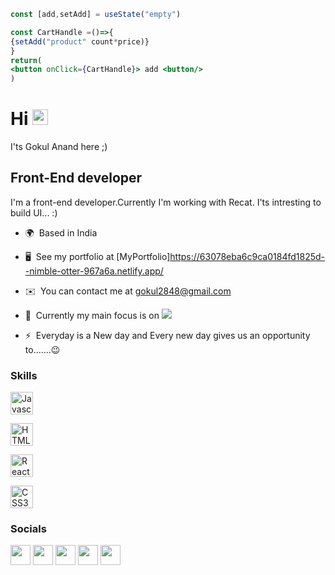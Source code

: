 ```jsx
const [add,setAdd] = useState("empty")

const CartHandle =()=>{
{setAdd("product" count*price)}
}
return(
<button onClick={CartHandle}> add <button/>
)
```
# Hi <img src="https://media.giphy.com/media/hvRJCLFzcasrR4ia7z/giphy.gif" width="25px">

  

I'ts Gokul Anand here ;)

  

## Front-End developer

  

I'm a front-end developer.Currently I'm working with Recat. I'ts intresting to build UI... :)

  

- 🌍  Based in India

- 🖥️  See my portfolio at [MyPortfolio]https://63078eba6c9ca0184fd1825d--nimble-otter-967a6a.netlify.app/

- ✉️  You can contact me at [gokul2848@gmail.com](mailto:gokul2848@gmail.com)

- 🧠  Currently my main focus is on <img src="https://img.shields.io/badge/-React-black?style=flat-square&logo=react"/>

- ⚡  Everyday is a New day and Every new day gives us an opportunity to.......😉

  

### Skills

  

<p align="left">

<a href="https://developer.mozilla.org/en-US/docs/Web/JavaScript" target="_blank" rel="noreferrer"><img src="https://raw.githubusercontent.com/danielcranney/readme-generator/main/public/icons/skills/javascript-colored.svg" width="36" height="36" alt="Javascript" /></a>

<a href="https://developer.mozilla.org/en-US/docs/Glossary/HTML5" target="_blank" rel="noreferrer"><img src="https://raw.githubusercontent.com/danielcranney/readme-generator/main/public/icons/skills/html5-colored.svg" width="36" height="36" alt="HTML5" /></a>

<a href="https://reactjs.org/" target="_blank" rel="noreferrer"><img src="https://raw.githubusercontent.com/danielcranney/readme-generator/main/public/icons/skills/react-colored.svg" width="36" height="36" alt="React" /></a>

<a href="https://www.w3.org/TR/CSS/#css" target="_blank" rel="noreferrer"><img src="https://raw.githubusercontent.com/danielcranney/readme-generator/main/public/icons/skills/css3-colored.svg" width="36" height="36" alt="CSS3" /></a>

<a href="https://getbootstrap.com/" target="_blank" rel="noreferrer"></a>

  

### Socials

  

<p align="left"> <a href="https://www.github.com/gokulanand-selvan" target="_blank" rel="noreferrer"><img src="https://raw.githubusercontent.com/danielcranney/readme-generator/main/public/icons/socials/github.svg" width="32" height="32" /></a> <a href="http://www.instagram.com/@__gk.07__" target="_blank" rel="noreferrer"><img src="https://raw.githubusercontent.com/danielcranney/readme-generator/main/public/icons/socials/instagram.svg" width="32" height="32" /></a> <a href="https://www.linkedin.com/in/gokul-anand-selvan-657b58199" target="_blank" rel="noreferrer"><img src="https://raw.githubusercontent.com/danielcranney/readme-generator/main/public/icons/socials/linkedin.svg" width="32" height="32" /></a> <a href="http://www.medium.com/@gokul2848" target="_blank" rel="noreferrer"><img src="https://raw.githubusercontent.com/danielcranney/readme-generator/main/public/icons/socials/medium.svg" width="32" height="32" /></a> <a href="https://www.twitter.com/@GokulAn22322326" target="_blank" rel="noreferrer"><img src="https://raw.githubusercontent.com/danielcranney/readme-generator/main/public/icons/socials/twitter.svg" width="32" height="32" /></a></p>